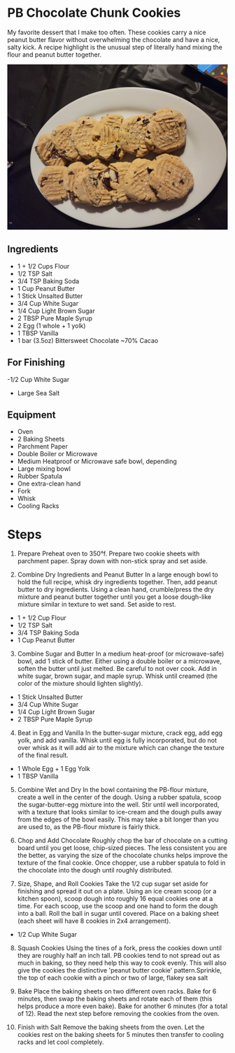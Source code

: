 # PB Chocolate Chunk Cookies
My favorite dessert that I make too often. These cookies carry a nice peanut butter flavor without overwhelming the chocolate and have a nice, salty kick. A recipe highlight is the unusual step of literally hand mixing the flour and peanut butter together.

![alt text](https://github.com/jwcain/Recipes/blob/main/PBCookies/photo_2023-05-12_20-34-22.jpg?raw=true)
## Ingredients
- 1 + 1/2 Cups Flour
- 1/2 TSP Salt
- 3/4 TSP Baking Soda
- 1 Cup Peanut Butter
- 1 Stick Unsalted Butter
- 3/4 Cup White Sugar
- 1/4 Cup Light Brown Sugar
- 2 TBSP Pure Maple Syrup
- 2 Egg (1 whole + 1 yolk)
- 1 TBSP Vanilla
- 1 bar (3.5oz) Bittersweet Chocolate ~70% Cacao


## For Finishing
-1/2 Cup White Sugar
- Large Sea Salt

## Equipment
- Oven
- 2 Baking Sheets
- Parchment Paper
- Double Boiler or Microwave
- Medium Heatproof or Microwave safe bowl, depending
- Large mixing bowl
- Rubber Spatula
- One extra-clean hand
- Fork
- Whisk
- Cooling Racks


# Steps
1) Prepare
Preheat oven to 350°f. Prepare two cookie sheets with parchment paper. Spray down with non-stick spray and set aside.

2) Combine Dry Ingredients and Peanut Butter
In a large enough bowl to hold the full recipe, whisk dry ingredients together.​ Then, add peanut butter to dry ingredients. Using a clean hand, crumble/press the dry mixture and peanut butter together until you get a loose dough-like mixture similar in texture to wet sand. Set aside to rest.
- 1 + 1/2 Cup Flour
- 1/2 TSP Salt
- 3/4 TSP Baking Soda
- 1 Cup Peanut Butter

3) Combine Sugar and Butter
In a medium heat-proof (or microwave-safe) bowl, add 1 stick of butter. Either using a double boiler or a microwave, soften the butter until just melted. Be careful to not over cook. Add in white sugar, brown sugar, and maple syrup. Whisk until creamed (the color of the mixture should lighten slightly).
- 1 Stick Unsalted Butter
- 3/4 Cup White Sugar
- 1/4 Cup Light Brown Sugar
- 2 TBSP Pure Maple Syrup



4) Beat in Egg and Vanilla
In the butter-sugar mixture, crack egg, add egg yolk, and add vanilla. Whisk until egg is fully incorporated, but do not over whisk as it will add air to the mixture which can change the texture of the final result.
- 1 Whole Egg + 1 Egg Yolk
- 1 TBSP Vanilla



5) Combine Wet and Dry
In the bowl containing the PB-flour mixture, create a well in the center of the dough. Using a rubber spatula, scoop the sugar-butter-egg mixture into the well. Stir until well incorporated, with a texture that looks similar to ice-cream and the dough pulls away from the edges of the bowl easily. This may take a bit longer than you are used to, as the PB-flour mixture is fairly thick.

6) Chop and Add Chocolate
Roughly chop the bar of chocolate on a cutting board until you get loose, chip-sized pieces. The less consistent you are the better, as varying the size of the chocolate chunks helps improve the texture of the final cookie. Once chopper, use a rubber spatula to fold in the chocolate into the dough until roughly distributed.

7) Size, Shape, and Roll Cookies
Take the 1/2 cup sugar set aside for finishing and spread it out on a plate. Using an ice cream scoop (or a kitchen spoon), scoop dough into roughly 16 equal cookies one at a time. For each scoop, use the scoop and one hand to form the dough into a ball. Roll the ball in sugar until covered. Place on a baking sheet (each sheet will have 8 cookies in 2x4 arrangement).
- 1/2 Cup White Sugar

8) Squash Cookies
Using the tines of a fork, press the cookies down until they are roughly half an inch tall. PB cookies tend to not spread out as much in baking, so they need help this way to cook evenly.  This will also give the cookies the distinctive 'peanut butter cookie' pattern.Sprinkle, the top of each cookie with a pinch or two of large, flakey sea salt

9) Bake
Place the baking sheets on two different oven racks. Bake for 6 minutes, then swap the baking sheets  and rotate each of them (this helps produce a more even bake). Bake for another 6 minutes (for a total of 12). Read the next step before removing the cookies from the oven.

10) Finish with Salt
Remove the baking sheets from the oven. Let the cookies rest on the baking sheets for 5 minutes then transfer to cooling racks and let cool completely.


